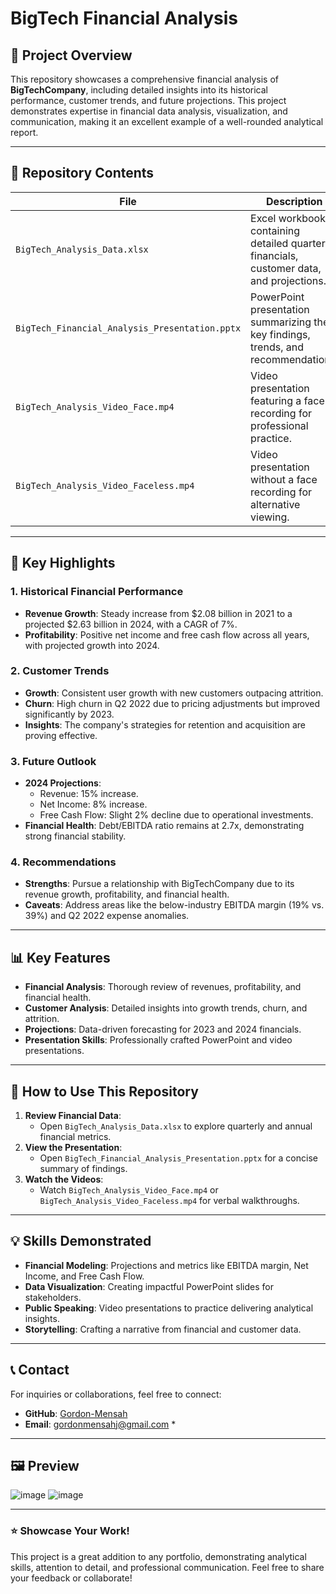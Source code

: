 # BigTech Financial Analysis

## 🚀 Project Overview
This repository showcases a comprehensive financial analysis of **BigTechCompany**, including detailed insights into its historical performance, customer trends, and future projections. This project demonstrates expertise in financial data analysis, visualization, and communication, making it an excellent example of a well-rounded analytical report.

---

## 📂 Repository Contents

| **File**                                     | **Description**                                                                 |
|---------------------------------------------|---------------------------------------------------------------------------------|
| `BigTech_Analysis_Data.xlsx`                | Excel workbook containing detailed quarterly financials, customer data, and projections.|
| `BigTech_Financial_Analysis_Presentation.pptx` | PowerPoint presentation summarizing the key findings, trends, and recommendations.|
| `BigTech_Analysis_Video_Face.mp4`           | Video presentation featuring a face recording for professional practice.         |
| `BigTech_Analysis_Video_Faceless.mp4`       | Video presentation without a face recording for alternative viewing.             |

---

## 🔑 Key Highlights

### 1. **Historical Financial Performance**
- **Revenue Growth**: Steady increase from $2.08 billion in 2021 to a projected $2.63 billion in 2024, with a CAGR of 7%.
- **Profitability**: Positive net income and free cash flow across all years, with projected growth into 2024.

### 2. **Customer Trends**
- **Growth**: Consistent user growth with new customers outpacing attrition.
- **Churn**: High churn in Q2 2022 due to pricing adjustments but improved significantly by 2023.
- **Insights**: The company's strategies for retention and acquisition are proving effective.

### 3. **Future Outlook**
- **2024 Projections**:
  - Revenue: 15% increase.
  - Net Income: 8% increase.
  - Free Cash Flow: Slight 2% decline due to operational investments.
- **Financial Health**: Debt/EBITDA ratio remains at 2.7x, demonstrating strong financial stability.

### 4. **Recommendations**
- **Strengths**: Pursue a relationship with BigTechCompany due to its revenue growth, profitability, and financial health.
- **Caveats**: Address areas like the below-industry EBITDA margin (19% vs. 39%) and Q2 2022 expense anomalies.

---

## 📊 Key Features
- **Financial Analysis**: Thorough review of revenues, profitability, and financial health.
- **Customer Analysis**: Detailed insights into growth trends, churn, and attrition.
- **Projections**: Data-driven forecasting for 2023 and 2024 financials.
- **Presentation Skills**: Professionally crafted PowerPoint and video presentations.

---

## 🎥 How to Use This Repository
1. **Review Financial Data**:
   - Open `BigTech_Analysis_Data.xlsx` to explore quarterly and annual financial metrics.
2. **View the Presentation**:
   - Open `BigTech_Financial_Analysis_Presentation.pptx` for a concise summary of findings.
3. **Watch the Videos**:
   - Watch `BigTech_Analysis_Video_Face.mp4` or `BigTech_Analysis_Video_Faceless.mp4` for verbal walkthroughs.

---

## 💡 Skills Demonstrated
- **Financial Modeling**: Projections and metrics like EBITDA margin, Net Income, and Free Cash Flow.
- **Data Visualization**: Creating impactful PowerPoint slides for stakeholders.
- **Public Speaking**: Video presentations to practice delivering analytical insights.
- **Storytelling**: Crafting a narrative from financial and customer data.

---

## 📞 Contact
For inquiries or collaborations, feel free to connect:
- **GitHub**: [Gordon-Mensah](https://github.com/Gordon-Mensah)
- **Email**: gordonmensahj@gmail.com *

---

## 🖼️ Preview
![image](https://github.com/user-attachments/assets/d04f5edb-f9f8-4f0f-a208-0ed3ee1e0b68)
![image](https://github.com/user-attachments/assets/bc20b17b-2ca0-4f26-b0f9-91e7522b23e8)


---

### ⭐ Showcase Your Work!
This project is a great addition to any portfolio, demonstrating analytical skills, attention to detail, and professional communication. Feel free to share your feedback or collaborate!
